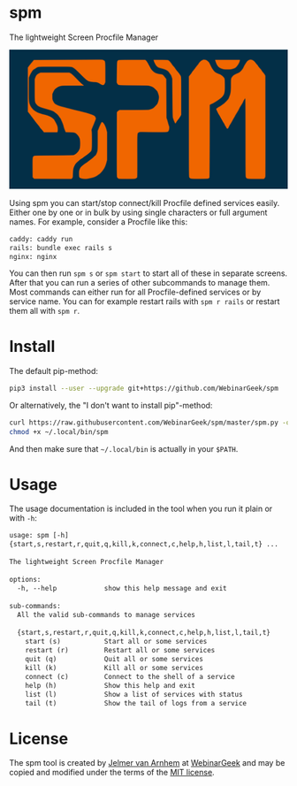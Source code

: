 # spm

The lightweight Screen Procfile Manager

![test](./spm.svg)

Using spm you can start/stop connect/kill Procfile defined services easily.
Either one by one or in bulk by using single characters or full argument names.
For example, consider a Procfile like this:

```
caddy: caddy run
rails: bundle exec rails s
nginx: nginx
```

You can then run `spm s` or `spm start` to start all of these in separate screens.
After that you can run a series of other subcommands to manage them.
Most commands can either run for all Procfile-defined services or by service name.
You can for example restart rails with `spm r rails` or restart them all with `spm r`.

# Install

The default pip-method:

```bash
pip3 install --user --upgrade git+https://github.com/WebinarGeek/spm
```

Or alternatively, the "I don't want to install pip"-method:

```bash
curl https://raw.githubusercontent.com/WebinarGeek/spm/master/spm.py -o ~/.local/bin/spm
chmod +x ~/.local/bin/spm
```

And then make sure that `~/.local/bin` is actually in your `$PATH`.

# Usage

The usage documentation is included in the tool when you run it plain or with `-h`:

```
usage: spm [-h] {start,s,restart,r,quit,q,kill,k,connect,c,help,h,list,l,tail,t} ...

The lightweight Screen Procfile Manager

options:
  -h, --help            show this help message and exit

sub-commands:
  All the valid sub-commands to manage services

  {start,s,restart,r,quit,q,kill,k,connect,c,help,h,list,l,tail,t}
    start (s)           Start all or some services
    restart (r)         Restart all or some services
    quit (q)            Quit all or some services
    kill (k)            Kill all or some services
    connect (c)         Connect to the shell of a service
    help (h)            Show this help and exit
    list (l)            Show a list of services with status
    tail (t)            Show the tail of logs from a service
```

# License

The spm tool is created by [Jelmer van Arnhem](https://github.com/Jelmerro) at [WebinarGeek](https://github.com/WebinarGeek)
and may be copied and modified under the terms of the [MIT license](./LICENSE).
